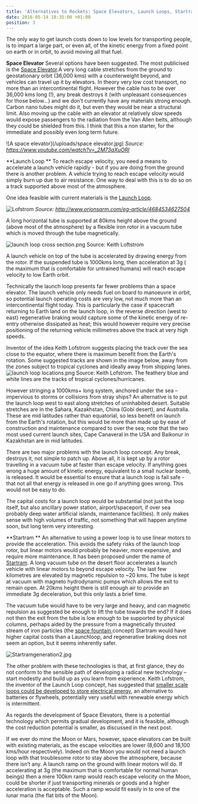 ```yaml
---
title: 'Alternatives to Rockets: Space Elevators, Launch Loops, Startram'
date: 2016-05-14 18:35:00 +01:00
position: 3
---
```


The only way to get launch costs down to low levels for transporting people, is to impart a large part, or even all, of the kinetic energy from a fixed point on earth or in orbit, to avoid moving all that fuel.

**Space Elevator**
Several options have been suggested. The most publicised is the [Space Elevator](https://en.wikipedia.org/wiki/Space_elevator).A very long cable stretches from the ground to geostationary orbit (36,000 kms) with a counterweight beyond, and vehicles can travel up it by elevators. In theory very low cost transport, no more than an intercontinental flight.  However the cable has to be over 36,000 kms long (!), any break destroys it (with unpleasant consequences for those below…) and we don’t currently have any materials strong enough. Carbon nano tubes might do it, but even they would be near a structural limit. Also moving up the cable with an elevator at relatively slow speeds would expose passengers to the radiation from the Van Allen belts, although they could be shielded from this. I think that this a non starter, for the immediate and possibly even long term future. 

![A space elevator](/uploads/space elevator.jpg)
*Source: https://www.youtube.com/watch?v=_2M73aXuORI*

**Launch Loop **
To reach escape velocity, you need a means to accelerate a launch vehicle rapidly - but if you are doing from the ground there is another problem. A vehicle trying to reach escape velocity would simply burn up due to air resistance. One way to deal with this is to do so on a track supported above most of the atmosphere. 

One idea feasible with current materials is the [Launch Loop](https://en.wikipedia.org/wiki/Launch_loop). 

![Lofstrom](/uploads/lofstrom.png)
*Source: http://www.orionsarm.com/eg-article/4684534627504*

A long horizontal tube is supported at 80kms height above the ground (above most of the atmosphere) by a flexible iron rotor in a vacuum tube which is moved through the tube  magnetically. 

![launch loop cross section.png](/uploads/launch%20loop%20cross%20section.png)
Source: Keith Loftstrom

A launch vehicle on top of the tube is accelerated by drawing energy from the rotor. If the suspended tube is 1000kms long, then acceleration at 3g ( the maximum that is comfortable for untrained humans) will reach escape velocity to low Earth orbit. 

Technically the launch loop presents far fewer problems than a space elevator. The launch vehicle only needs fuel on board to manoeuvre in orbit, so potential launch operating costs are very low, not much more than an intercontinental flight today. This is particularly the case if spacecraft returning to Earth land on the launch loop, in the reverse  direction (west to east) regenerative braking would capture some of the kinetic energy of re-entry otherwise dissipated as heat; this would however require very precise positioning of the returning vehicle millimetres above the track at very high speeds. 

Inventor of the idea Keith Lofstrom suggests placing the track over the sea close to the equator, where there is maximum benefit from the Earth's rotation. Some suggested tracks are shown in the image below, away from the zones subject to tropical cyclones and ideally away from shipping lanes.  
![launch loop locations.png](/uploads/launch%20loop%20locations.png)
Source: Keith Lofstrom. The feathery blue and white lines are the tracks of tropical cyclones/hurricanes. 
 
However stringing a 1000kms+ long system, anchored under the sea – impervious to storms or collisions from stray ships? An alternative is to put the launch loop west to east along stretches of uninhabited desert. Suitable stretches are in the Sahara, Kazakhstan, China (Gobi desert), and Australia. These are mid latitudes rather than equatorial, so less benefit on launch from the Earth's rotation, but this would be more than made up by ease of construction and maintenance compared to over the sea; note that the two most used current launch sites, Cape Canaveral in the USA and Baikonur in Kazakhstan are in mid latitudes.

There are two major problems with the launch loop concept. Any break, destroys it, not simple to patch up. Above all, it is kept up by a rotor travelling in a vacuum tube at faster than escape velocity. If anything goes wrong a huge amount of kinetic energy, equivalent to a small nuclear bomb, is released. It would be essential to ensure that a launch loop is fail safe - that not all that energy is released in one go if anything goes wrong. This would not be easy to do. 

The capital costs for a launch loop would be substantial (not just the loop itself, but also ancillary power station, airport/spaceport, if over sea probably deep water artificial islands, maintenance facilities). It only makes sense with high volumes of traffic, not something that will happen anytime soon, but long term very interesting. 
 
**Startram **
An alternative to using a power loop is to use linear motors to provide the acceleration. This avoids the safety risks of the launch loop rotor, but linear motors would probably be heavier, more expensive, and require more maintenance. It has been proposed under the name of [Startram](https://www.space.com/38384-could-startram-revolutionize-space-travel.html). A long vacuum tube on the desert floor accelerates a launch vehicle with linear motors to beyond escape velocity. The last few kilometres are elevated by magnetic repulsion to ~20 kms. The tube is kept at vacuum with magneto hydrodynamic pumps which allows the exit to remain open. At 20kms height there is still enough air to provide an immediate 3g deceleration, but this only lasts a brief time. 

The vacuum tube would have to be very large and heavy, and can magnetic repulsion as suggested be enough to lift the tube towards the end? If it does not then the exit from the tube is low enough to be supported by physical columns, perhaps aided by the pressure from a magnetically thrusted stream of iron particles (the [space fountain ](https://www.orionsarm.com/eg-article/478838bfb7f74)concept)
Startram would have higher capital costs than a Launchloop, and regenerative braking does not seem an option, but it seems inherently safer. 

![Startramgeneration2.jpg](/uploads/Startramgeneration2.jpg)

The other problem with these technologies is that, at first glance, they do not conform to the sensible path of developing a radical new technology – start modestly and build up as you learn from experience. Keith Lofstrom, the inventor of the Launch Loop concept, has suggested that [smaller scale loops could be developed to store electrical energy](http://launchloop.com/PowerLoop), an alternative to batteries or flywheels, potentially very useful with renewable energy which is intermittent. 

As regards the development of Space Elevators, there is a potential technology which permits gradual development, and it is feasible, although the cost reduction potential is smaller, as discussed in the next post.

If we ever  do mine the Moon or Mars, however, space elevators can be built with existing materials, as the escape velocities are lower (8,600 and 18,100 kms/hour respectively). Indeed on the Moon you would not need a launch loop with that troublesome rotor to stay above the atmosphere, because there isn’t any. A launch ramp on the ground with linear motors will do. If accelerating at 3g (the maximum that is comfortable for normal human beings) then a mere 100km ramp would reach escape velocity on the Moon, could be shorter if just transporting minerals or goods and a higher acceleration is acceptable. Such a ramp would fit easily in to one of the lunar maria (the flat bits of the Moon).
